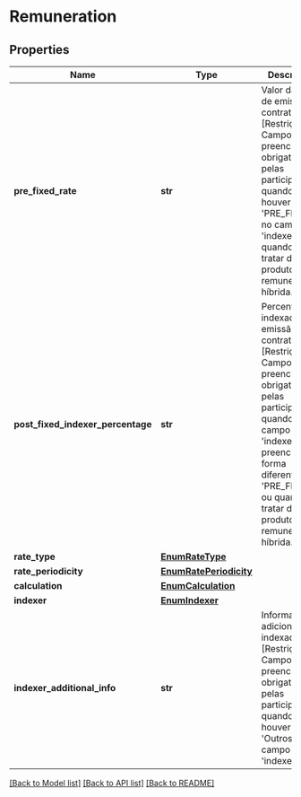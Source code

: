 # Remuneration

## Properties
Name | Type | Description | Notes
------------ | ------------- | ------------- | -------------
**pre_fixed_rate** | **str** | Valor da taxa de emissão do contrato.          [Restrição] Campo de preenchimento obrigatório pelas participantes quando houver &#x27;PRE_FIXADO&#x27; no campo &#x27;indexer&#x27; ou quando se tratar de produto com remuneração híbrida.  | [optional] 
**post_fixed_indexer_percentage** | **str** | Percentual do indexador de emissão do contrato.     [Restrição] Campo de preenchimento obrigatório pelas participantes quando o campo &#x27;indexer&#x27; for preenchido de forma diferente de &#x27;PRE_FIXADO&#x27; ou quando se tratar de produto com remuneração híbrida.  | [optional] 
**rate_type** | [**EnumRateType**](EnumRateType.md) |  | [optional] 
**rate_periodicity** | [**EnumRatePeriodicity**](EnumRatePeriodicity.md) |  | [optional] 
**calculation** | [**EnumCalculation**](EnumCalculation.md) |  | [optional] 
**indexer** | [**EnumIndexer**](EnumIndexer.md) |  | 
**indexer_additional_info** | **str** | Informações adicionais do indexador   [Restrição] Campo de preenchimento obrigatório pelas participantes quando houver &#x27;Outros&#x27; no campo &#x27;indexer&#x27;.  | [optional] 

[[Back to Model list]](../README.md#documentation-for-models) [[Back to API list]](../README.md#documentation-for-api-endpoints) [[Back to README]](../README.md)

